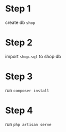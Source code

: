 # Step 1
create db `shop`

# Step 2
import `shop.sql` to shop db

# Step 3
run `composer install`

# Step 4
run `php artisan serve`